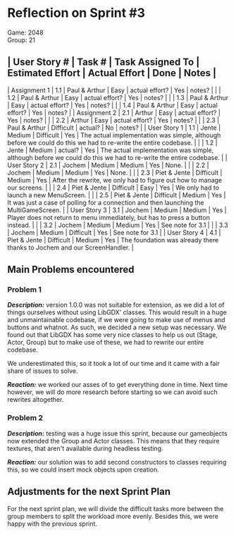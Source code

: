 # Reflection on Sprint #3

Game: 2048  
Group: 21

| User Story # | Task # | Task Assigned To | Estimated Effort | Actual Effort | Done | Notes |
----------------------------------------------------------------------------------------------
| Assignment 1 | 1.1 | Paul & Arthur | Easy | actual effort? | Yes | notes? |
|              | 1.2 | Paul & Arthur | Easy | actual effort? | Yes | notes? |
|              | 1.3 | Paul & Arthur | Easy | actual effort? | Yes | notes? |
|              | 1.4 | Paul & Arthur | Easy | actual effort? | Yes | notes? |
| Assignment 2 | 2.1 | Arthur        | Easy | actual effort? | Yes | notes? |
|              | 2.2 | Arthur        | Easy | actual effort? | Yes | notes? |
|              | 2.3 | Paul & Arthur | Difficult | actual?   | No  | notes? |
| User Story 1 | 1.1 | Jente         | Medium | Difficult    | Yes | The actual
implementation was simple, although before we could do this we had to re-write
the entire codebase. |
|              | 1.2 | Jente         | Medium | actual?      | Yes | The actual
implementation was simple, although before we could do this we had to re-write
the entire codebase. |
| User Story 2 | 2.1 | Jochem        | Medium | Medium      | Yes | None. |
|              | 2.2 | Jochem        | Medium | Medium      | Yes | None. |
|              | 2.3 | Piet & Jente  | Difficult | Medium | Yes | After the
rewrite, we only had to figure out how to manage our screens. |
|              | 2.4 | Piet & Jente  | Difficult | Easy   | Yes | We only had to
launch a new MenuScreen. |
|              | 2.5 | Piet & Jente  | Difficult | Medium   | Yes | It was just
a case of polling for a connection and then launching the MultiGameScreen. |
| User Story 3 | 3.1 | Jochem        | Medium | Medium      | Yes | Player does not return to menu immediately, but has to press a button instead. |
|              | 3.2 | Jochem        | Medium | Medium      | Yes | See note for 3.1 |
|              | 3.3 | Jochem        | Medium | Difficult   | Yes | See note for 3.1 |
| User Story 4 | 4.1 | Piet & Jente  | Difficult | Medium   | Yes | The
foundation was already there thanks to Jochem and our ScreenHandler. |

## Main Problems encountered

### Problem 1
***Description:*** version 1.0.0 was not suitable for extension, as we did a lot of things
ourselves without using LibGDX' classes. This would result in a huge and
unmaintainable codebase, if we were going to make use of menus and buttons and
whatnot. As such, we decided a new setup was necessary. We found out that
LibGDX has some very nice classes to help us out (Stage, Actor, Group) but to
make use of these, we had to rewrite our entire codebase.

We underestimated this, so it took a lot of our time and it came with a fair
share of issues to solve.

***Reaction:*** we worked our asses of to get everything done in time. Next time
however, we will do more research before starting so we can avoid such rewrites
altogether.

### Problem 2
***Description:*** testing was a huge issue this sprint, because our gameobjects
now extended the Group and Actor classes. This means that they require textures,
that aren't available during headless testing.

***Reaction:*** our solution was to add second constructors to classes requiring
this, so we could insert mock objects upon creation.

## Adjustments for the next Sprint Plan
For the next sprint plan, we will divide the difficult tasks more between the
group members to split the workload more evenly. Besides this, we were happy
with the previous sprint.

